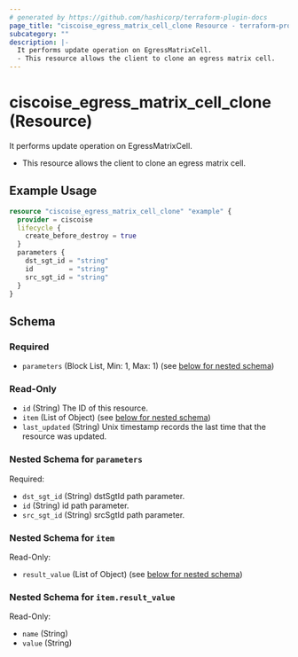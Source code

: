 ```yaml
---
# generated by https://github.com/hashicorp/terraform-plugin-docs
page_title: "ciscoise_egress_matrix_cell_clone Resource - terraform-provider-ciscoise"
subcategory: ""
description: |-
  It performs update operation on EgressMatrixCell.
  - This resource allows the client to clone an egress matrix cell.
---
```


# ciscoise_egress_matrix_cell_clone (Resource)

It performs update operation on EgressMatrixCell.
- This resource allows the client to clone an egress matrix cell.

## Example Usage

```terraform
resource "ciscoise_egress_matrix_cell_clone" "example" {
  provider = ciscoise
  lifecycle {
    create_before_destroy = true
  }
  parameters {
    dst_sgt_id = "string"
    id         = "string"
    src_sgt_id = "string"
  }
}
```

<!-- schema generated by tfplugindocs -->
## Schema

### Required

- `parameters` (Block List, Min: 1, Max: 1) (see [below for nested schema](#nestedblock--parameters))

### Read-Only

- `id` (String) The ID of this resource.
- `item` (List of Object) (see [below for nested schema](#nestedatt--item))
- `last_updated` (String) Unix timestamp records the last time that the resource was updated.

<a id="nestedblock--parameters"></a>
### Nested Schema for `parameters`

Required:

- `dst_sgt_id` (String) dstSgtId path parameter.
- `id` (String) id path parameter.
- `src_sgt_id` (String) srcSgtId path parameter.


<a id="nestedatt--item"></a>
### Nested Schema for `item`

Read-Only:

- `result_value` (List of Object) (see [below for nested schema](#nestedobjatt--item--result_value))

<a id="nestedobjatt--item--result_value"></a>
### Nested Schema for `item.result_value`

Read-Only:

- `name` (String)
- `value` (String)


